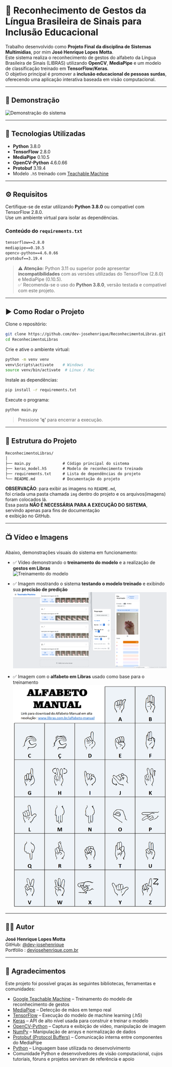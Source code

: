 # 🤟 Reconhecimento de Gestos da Língua Brasileira de Sinais para Inclusão Educacional


Trabalho desenvolvido como **Projeto Final da disciplina de Sistemas Multimídias**, por mim **José Henrique Lopes Motta**.  
Este sistema realiza o reconhecimento de gestos do alfabeto da Língua Brasileira de Sinais (LIBRAS) utilizando **OpenCV**, **MediaPipe** e um modelo de classificação treinado em **TensorFlow/Keras**.  
O objetivo principal é promover a **inclusão educacional de pessoas surdas**, oferecendo uma aplicação interativa baseada em visão computacional.


---

## 📸 Demonstração

![Demonstração do sistema](img/OIUFSC.gif)

---

## 🚀 Tecnologias Utilizadas

- **Python** 3.8.0
- **TensorFlow** 2.8.0
- **MediaPipe** 0.10.5
- **OpenCV-Python** 4.6.0.66
- **Protobuf** 3.19.4
- Modelo `.h5` treinado com [Teachable Machine](https://teachablemachine.withgoogle.com/)

---

## ⚙️ Requisitos

Certifique-se de estar utilizando **Python 3.8.0** ou compatível com TensorFlow 2.8.0.  
Use um ambiente virtual para isolar as dependências.


### Conteúdo do `requirements.txt`

```txt
tensorflow==2.8.0
mediapipe==0.10.5
opencv-python==4.6.0.66
protobuf==3.19.4
```

> ⚠️ **Atenção:** Python 3.11 ou superior pode apresentar **incompatibilidades** com as versões utilizadas do TensorFlow (2.8.0) e MediaPipe (0.10.5).  
> ✅ Recomenda-se o uso do **Python 3.8.0**, versão testada e compatível com este projeto.


---

## ▶️ Como Rodar o Projeto

Clone o repositório:

```bash
git clone https://github.com/dev-josehenrique/ReconhecimentoLibras.git
cd ReconhecimentoLibras
```

Crie e ative o ambiente virtual:

```bash
python -m venv venv
venv\Scripts\activate    # Windows
source venv/bin/activate  # Linux / Mac
```

Instale as dependências:

```bash
pip install -r requirements.txt
```

Execute o programa:

```bash
python main.py
```

> Pressione **'q'** para encerrar a execução.

---

## 📂 Estrutura do Projeto

```
ReconhecimentoLibras/
│
├── main.py              # Código principal do sistema
├── keras_model.h5       # Modelo de reconhecimento treinado
├── requirements.txt     # Lista de dependências do projeto
└── README.md            # Documentação do projeto
```

**OBSERVAÇÃO**: para exibir as imagens no `README.md`,  
foi criada uma pasta chamada `img` dentro do projeto e os arquivos(imagens) foram colocados lá.  
Essa pasta **NÃO É NECESSÁRIA PARA A EXECUÇÃO DO SISTEMA**, servindo apenas para fins de documentação  
e exibição no GitHub.


---

## 📺 Vídeo e Imagens

Abaixo, demonstrações visuais do sistema em funcionamento:

- ✅ Vídeo demonstrando o **treinamento do modelo** e a realização de **gestos em Libras**  
  ![Treinamento do modelo](img/modelo_treinamento.gif)

- ✅ Imagem mostrando o sistema **testando o modelo treinado** e exibindo sua **precisão de predição**  
  ![Teste do modelo](img/modelo_testando_resultado.png)

- ✅ Imagem com o **alfabeto em Libras** usado como base para o treinamento  
  ![Alfabeto em Libras](img/alfabeto_libras.png)


---


## 👨‍💻 Autor

**José Henrique Lopes Motta**  
GitHub: [@dev-josehenrique](https://github.com/dev-josehenrique)<br>
Portfólio : [devjosehenrique.com.br](https://devjosehenrique.com.br)

---

## 🙏 Agradecimentos

Este projeto foi possível graças às seguintes bibliotecas, ferramentas e comunidades:

- [Google Teachable Machine](https://teachablemachine.withgoogle.com/) – Treinamento do modelo de reconhecimento de gestos
- [MediaPipe](https://pypi.org/project/mediapipe/) – Detecção de mãos em tempo real
- [TensorFlow](https://www.tensorflow.org/) – Execução do modelo de machine learning (.h5)
- [Keras](https://keras.io/) – API de alto nível usada para construir e treinar o modelo
- [OpenCV-Python](https://pypi.org/project/opencv-python/) – Captura e exibição de vídeo, manipulação de imagem
- [NumPy](https://numpy.org/) – Manipulação de arrays e normalização de dados
- [Protobuf (Protocol Buffers)](https://developers.google.com/protocol-buffers) – Comunicação interna entre componentes do MediaPipe
- [Python](https://www.python.org/) – Linguagem base utilizada no desenvolvimento
- Comunidade Python e desenvolvedores de visão computacional, cujos tutoriais, fóruns e projetos serviram de referência e apoio

